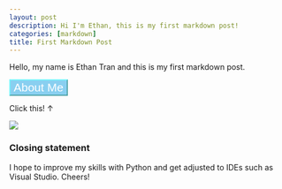 ```yaml
---
layout: post
description: Hi I'm Ethan, this is my first markdown post!
categories: [markdown]
title: First Markdown Post
---
```


Hello, my name is Ethan Tran and this is my first markdown post. 
 
 <html>
 <head>
 <body>
        <button id ="text change"; style = "background-color: #89CFF0; color: #FFFF; border-color: #79F6FC; font-size: 1.5em" > About Me </button>
        <p id ="I am born and raised in San Diego, and in my spare time like to watch videos on various topics such as finance, cars, and history. I also enjoy going to the beach as well as spending time with my family and friends.">Click this! ↑</p>
        <script>
            function aboutMe(){
                document.getElementById("I am born and raised in San Diego, and in my spare time like to watch videos on various topics such as finance, cars, and history. I also enjoy going to the beach as well as spending time with my family and friends.").innerHTML = ; 
            } 
        </head>
        </script>
            </body>
            </html>

![](../../../../Downloads/IMG_0439.JPG)

### Closing statement
I hope to improve my skills with Python and get adjusted to IDEs such as Visual Studio. Cheers! 